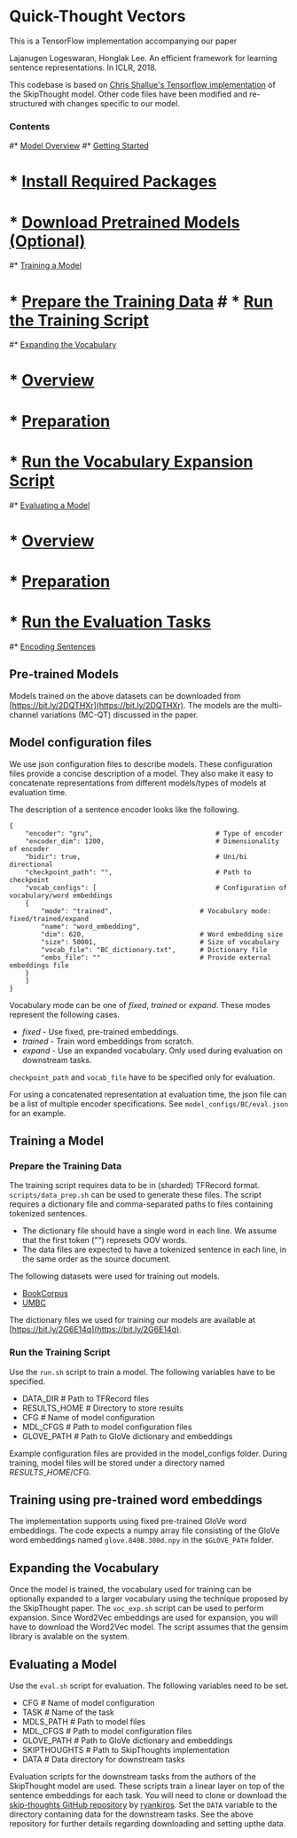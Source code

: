 # Quick-Thought Vectors

This is a TensorFlow implementation accompanying our paper

Lajanugen Logeswaran, Honglak Lee. 
An efficient framework for learning sentence representations. In ICLR, 2018.

This codebase is based on [Chris Shallue's Tensorflow implementation](https://github.com/tensorflow/models/tree/master/research/skip_thoughts) of the SkipThought model. 
Other code files have been modified and re-structured with changes specific to our model.

### Contents
#* [Model Overview](#model-overview)
#* [Getting Started](#getting-started)
#    * [Install Required Packages](#install-required-packages)
#    * [Download Pretrained Models (Optional)](#download-pretrained-models-optional)
#* [Training a Model](#training-a-model)
#    * [Prepare the Training Data](#prepare-the-training-data) #    * [Run the Training Script](#run-the-training-script)
#* [Expanding the Vocabulary](#expanding-the-vocabulary)
#    * [Overview](#overview)
#    * [Preparation](#preparation)
#    * [Run the Vocabulary Expansion Script](#run-the-vocabulary-expansion-script)
#* [Evaluating a Model](#evaluating-a-model)
#    * [Overview](#overview-1)
#    * [Preparation](#preparation-1)
#    * [Run the Evaluation Tasks](#run-the-evaluation-tasks)
#* [Encoding Sentences](#encoding-sentences)


## Pre-trained Models
Models trained on the above datasets can be downloaded from [https://bit.ly/2DQTHXr](https://bit.ly/2DQTHXr).
The models are the multi-channel variations (MC-QT) discussed in the paper.

## Model configuration files

We use json configuration files to describe models. These configuration files provide a concise description of a model. They also make it easy to concatenate representations from different models/types of models at evaluation time.

The description of a sentence encoder looks like the following.
```
{
	"encoder": "gru",                               # Type of encoder
	"encoder_dim": 1200,                            # Dimensionality of encoder
	"bidir": true,                                  # Uni/bi directional
	"checkpoint_path": "",                          # Path to checkpoint
	"vocab_configs": [                              # Configuration of vocabulary/word embeddings
	{
		"mode": "trained",                      # Vocabulary mode: fixed/trained/expand
		"name": "word_embedding",
		"dim": 620,                             # Word embedding size
		"size": 50001,                          # Size of vocabulary
		"vocab_file": "BC_dictionary.txt",      # Dictionary file
		"embs_file": ""                         # Provide external embeddings file
	}
	]
}
```

Vocabulary mode can be one of *fixed*, *trained* or *expand*. These modes represent the following cases.
* *fixed* - Use fixed, pre-trained embeddings.
* *trained* - Train word embeddings from scratch. 
* *expand* - Use an expanded vocabulary. Only used during evaluation on downstream tasks.

`checkpoint_path` and `vocab_file` have to be specified only for evaluation.

For using a concatenated representation at evaluation time, the json file can be a list of multiple encoder specifications. See `model_configs/BC/eval.json` for an example. 

## Training a Model

### Prepare the Training Data

The training script requires data to be in (sharded) TFRecord format. 
`scripts/data_prep.sh` can be used to generate these files.
The script requires a dictionary file and comma-separated paths to files containing tokenized sentences.
* The dictionary file should have a single word in each line. We assume that the first token ("<unk>") represets OOV words.
* The data files are expected to have a tokenized sentence in each line, in the same order as the source document. 

The following datasets were used for training out models.
* [BookCorpus](http://yknzhu.wixsite.com/mbweb) 
* [UMBC](https://ebiquity.umbc.edu/blogger/2013/05/01/umbc-webbase-corpus-of-3b-english-words)

The dictionary files we used for training our models are available at [https://bit.ly/2G6E14q](https://bit.ly/2G6E14q).

### Run the Training Script

Use the `run.sh` script to train a model. 
The following variables have to be specified.

* DATA\_DIR     # Path to TFRecord files
* RESULTS\_HOME # Directory to store results
* CFG           # Name of model configuration 
* MDL\_CFGS     # Path to model configuration files
* GLOVE\_PATH   # Path to GloVe dictionary and embeddings

Example configuration files are provided in the model\_configs folder. During training, model files will be stored under a directory named $RESULTS\_HOME/$CFG.

## Training using pre-trained word embeddings

The implementation supports using fixed pre-trained GloVe word embeddings.
The code expects a numpy array file consisting of the GloVe word embeddings named `glove.840B.300d.npy` in the `$GLOVE_PATH` folder.

## Expanding the Vocabulary

Once the model is trained, the vocabulary used for training can be optionally expanded to a larger vocabulary using the technique proposed by the SkipThought paper. The `voc_exp.sh` script can be used to perform expansion. Since Word2Vec embeddings are used for expansion, you will have to download the Word2Vec model. The script assumes that the gensim library is avalable on the system. 

## Evaluating a Model

Use the `eval.sh` script for evaluation. The following variables need to be set.

* CFG           # Name of model configuration 
* TASK          # Name of the task
* MDLS\_PATH    # Path to model files
* MDL\_CFGS     # Path to model configuration files
* GLOVE\_PATH   # Path to GloVe dictionary and embeddings
* SKIPTHOUGHTS  # Path to SkipThoughts implementation
* DATA          # Data directory for downstream tasks

Evaluation scripts for the downstream tasks from the authors of the SkipThought model are used. These scripts train a linear layer on top of the sentence embeddings for each task. 
You will need to clone or download the [skip-thoughts GitHub repository](https://github.com/ryankiros/skip-thoughts) by [ryankiros](https://github.com/ryankiros).
Set the `DATA` variable to the directory containing data for the downstream tasks. 
See the above repository for further details regarding downloading and setting upthe data.



